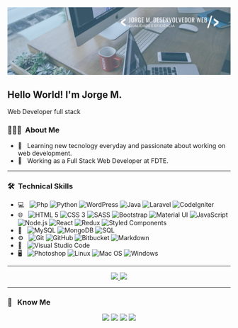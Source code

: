 <img src="https://raw.githubusercontent.com/Jorge-Bill/Jorge-Bill/master/assets/jorge.png">

<h2> Hello World! I'm Jorge M. </h2>
<p>Web Developer full stack</p>

<h3> 👨🏻‍💻 &nbsp;About Me </h3>

- 👾 &nbsp; Learning new tecnology everyday and passionate about working on web development.
- 💼 &nbsp; Working as a Full Stack Web Developer at FDTE.

___

<h3> 🛠 &nbsp;Technical Skills</h3>

- 💻 &nbsp;
  ![Php](https://img.shields.io/badge/-Php-333333?style=flat&logo=php)
  ![Python](https://img.shields.io/badge/-Python-333333?style=flat&logo=python)
  ![WordPress](https://img.shields.io/badge/-WordPress-333333?style=flat&logo=WordPress&logoColor=007396)
  ![Java](https://img.shields.io/badge/-Java-333333?style=flat&logo=C%2B%2B&logoColor=00599C)
  ![Laravel](https://img.shields.io/badge/-Laravel-333333?style=flat&logo=Laravel)
  ![CodeIgniter](https://img.shields.io/badge/-CodeIgniter-333333?style=flat&logo=CodeIgniter)
- 🌐 &nbsp;
  ![HTML 5](https://img.shields.io/badge/-HTML-333333?style=flat&logo=HTML5)
  ![CSS 3](https://img.shields.io/badge/-CSS-333333?style=flat&logo=CSS3&logoColor=1572B6)
  ![SASS](https://img.shields.io/badge/-SASS-333333?style=flat&logo=SASS&logoColor=1572B6)
  ![Bootstrap](https://img.shields.io/badge/-Bootstrap-333333?style=flat&logo=bootstrap&logoColor=563D7C)
  ![Material UI](https://img.shields.io/badge/-Material%20UI-333333?style=flat&logo=Material%20UI&logoColor=563D7C)
  ![JavaScript](https://img.shields.io/badge/-JavaScript-333333?style=flat&logo=javascript)
  ![Node.js](https://img.shields.io/badge/-Node.js-333333?style=flat&logo=node.js)
  ![React](https://img.shields.io/badge/-React-333333?style=flat&logo=react)
  ![Redux](https://img.shields.io/badge/-Redux-333333?style=flat&logo=redux)
  ![Styled Components](https://img.shields.io/badge/-styled%20components-333333?style=flat&logo=styled%20components&logoColor=563D7C)
- 💾 &nbsp;
  ![MySQL](https://img.shields.io/badge/-MySQL-333333?style=flat&logo=mysql)
  ![MongoDB](https://img.shields.io/badge/-MongoDB-333333?style=flat&logo=mongodb)
  ![SQL](https://img.shields.io/badge/-SQL-333333?style=flat&logo=SQL)
- ⚙️ &nbsp;
  ![Git](https://img.shields.io/badge/-Git-333333?style=flat&logo=git)
  ![GitHub](https://img.shields.io/badge/-GitHub-333333?style=flat&logo=github)
  ![Bitbucket](https://img.shields.io/badge/-Bitbucket-333333?style=flat&logo=bitbucket)
  ![Markdown](https://img.shields.io/badge/-Markdown-333333?style=flat&logo=markdown)
- 🔧 &nbsp;
  ![Visual Studio Code](https://img.shields.io/badge/-Visual%20Studio%20Code-333333?style=flat&logo=visual-studio-code&logoColor=007ACC)
- 🖥 &nbsp;
  ![Photoshop](https://img.shields.io/badge/-Photoshop-333333?style=flat&logo=adobe-photoshop)
  ![Linux](https://img.shields.io/badge/-Linux-333333?style=flat&logo=Linux)
  ![Mac OS](https://img.shields.io/badge/-Mac-333333?style=flat&logo=Mac)
  ![Windows](https://img.shields.io/badge/-Windows-333333?style=flat&logo=Windows)

___

<p align="center">
<a href="https://github.com/Jorge-Bill">
  <img height="180em" src="https://github-readme-stats.vercel.app/api?username=Jorge-Bill&theme=algolia&show_icons=true&include_all_commits=true&count_private=true" />
  <img height="180em" src="https://github-readme-stats.vercel.app/api/top-langs/?username=Jorge-Bill&theme=algolia&layout=compact" />
</a>
</p>

___

<h3> 🎯 &nbsp; Know Me </h3>


<p align="center">
<a href="https://www.linkedin.com/in/jorge-mendes-83a572a7/?locale=en_US"><img src="https://img.shields.io/badge/-linkedin-0077B5?style=flat-square&logo=Linkedin&logoColor=white"/></a>
<a href="mailto:jorge.mendesx@gmail.com"><img src="https://img.shields.io/badge/-gmail-D14836?style=flat-square&logo=gmail&logoColor=white"/></a>
<a href="https://www.instagram.com/jorgebillsilva/?hl=pt-br"><img src="https://img.shields.io/badge/-instagram-E4405F?style=flat-square&logo=Instagram&logoColor=white"/></a>
<a href="https://www.facebook.com/jorgebill.silva"><img src="https://img.shields.io/badge/-facebook-1877F2?style=flat-square&logo=Facebook&logoColor=white"/></a>
</p>